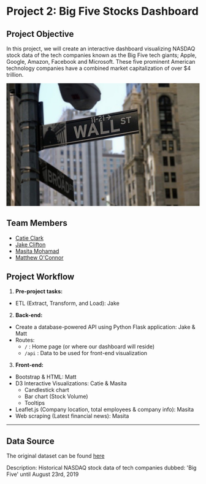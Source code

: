 # Project 2: Big Five Stocks Dashboard

## Project Objective

In this project, we will create an interactive dashboard visualizing NASDAQ stock data of the tech companies known as the Big Five tech giants; Apple, Google, Amazon, Facebook and Microsoft. These five prominent American technology companies have a combined market capitalization of over $4 trillion. 

![wall-street](Images/wall-street.jpg)

## Team Members

* [Catie Clark](https://github.com/csidneyclark)
* [Jake Clifton](https://github.com/cliftjc1)
* [Masita Mohamad](https://github.com/masitamohamad)
* [Matthew O'Connor](https://github.com/oconnormatt781)

## Project Workflow

1. **Pre-project tasks:**
- ETL (Extract, Transform, and Load): Jake

2. **Back-end:**
- Create a database-powered API using Python Flask application: Jake & Matt
- Routes:
    * `/` : Home page (or where our dashboard will reside)
    * `/api` : Data to be used for front-end visualization

3. **Front-end:**
- Bootstrap & HTML: Matt 
- D3 Interactive Visualizations: Catie & Masita
    * Candlestick chart
    * Bar chart (Stock Volume)
    * Tooltips
- Leaflet.js (Company location, total employees & company info): Masita
- Web scraping (Latest financial news): Masita
    
***
## Data Source

The original dataset can be found [here](https://www.kaggle.com/abdullahmu/big-five-stocks)

Description:
Historical NASDAQ stock data of tech companies dubbed: 'Big Five' until August 23rd, 2019